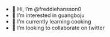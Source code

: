 - 👋 Hi, I’m @freddiehansson0
- 👀 I’m interested in guangboju
- 🌱 I’m currently learning cooking
- 💞️ I’m looking to collaborate on twitter


<!---
freddiehansson0/freddiehansson0 is a ✨ special ✨ repository because its `README.md` (this file) appears on your GitHub profile.
You can click the Preview link to take a look at your changes.
--->
